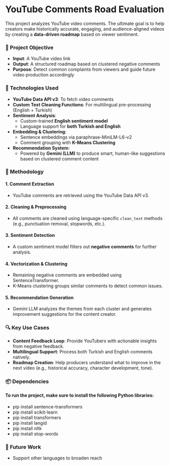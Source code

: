 # YouTube Comments Road Evaluation

This project analyzes YouTube video comments. The ultimate goal is to help creators make historically accurate, engaging, and audience-aligned videos by creating a **data-driven roadmap** based on viewer sentiment.


### 🎯 Project Objective

- **Input**: A YouTube video link
- **Output**: A structured roadmap based on clustered negative comments
- **Purpose**: Detect common complaints from viewers and guide future video production accordingly


### 🧠 Technologies Used

- **YouTube Data API v3**: To fetch video comments
- **Custom Text Cleaning Functions**: For multilingual pre-processing (English + Turkish)
- **Sentiment Analysis**:
  - Custom-trained **English sentiment model**
  - Language support for **both Turkish and English**
- **Embedding & Clustering**:
  - Sentence embeddings via paraphrase-MiniLM-L6-v2
  - Comment grouping with **K-Means Clustering**
- **Recommendation System**:
  - Powered by **Gemini (LLM)** to produce smart, human-like suggestions based on clustered comment content


### 🧪 Methodology

#### 1. **Comment Extraction**  
   - YouTube comments are retrieved using the YouTube Data API v3.

#### 2. **Cleaning & Preprocessing**  
   - All comments are cleaned using language-specific `clean_text` methods (e.g., punctuation removal, stopwords, etc.).

#### 3. **Sentiment Detection**  
   - A custom sentiment model filters out **negative comments** for further analysis.

#### 4. **Vectorization & Clustering**  
   - Remaining negative comments are embedded using SentenceTransformer.
   - K-Means clustering groups similar comments to detect common issues.

#### 5. **Recommendation Generation**  
   - Gemini LLM analyzes the themes from each cluster and generates improvement suggestions for the content creator.


### 🔍 Key Use Cases

- **Content Feedback Loop**: Provide YouTubers with actionable insights from negative feedback.
- **Multilingual Support**: Process both Turkish and English comments natively.
- **Roadmap Creation**: Help producers understand what to improve in the next video (e.g., historical accuracy, character development, tone).


### 📦 Dependencies

#### To run the project, make sure to install the following Python libraries:
- pip install sentence-transformers
- pip install scikit-learn
- pip install transformers
- pip install langid
- pip install nltk
- pip install stop-words



### 🚀 Future Work
- Support other languages to broaden reach
